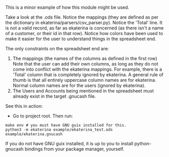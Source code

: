 This is a minor example of how this module might be used.

Take a look at the .ods file. Notice the mappings (they are defined as per the
dictionary in ekaterina/parsers/csv_parser.py). Notice the 'Total' line. It is
not a valid record, as far as ekaterina is concerned (as there isn't a name of
a customer, or their id in that row). Notice how colors have been used to make
it easier for the user to understand things in the spreadsheet end.

The only constraints on the spreadsheet end are:
1. The mappings (the names of the columns as defined in the first row)
Note that the user can add their own columns, as long as they do not come into
conflict with the ekaterina mappings. For example, there is a 'Total' column
that is completely ignored by ekaterina. A general rule of thumb is that all
entirely uppercase column names are for ekaterina. Normal column names are for
the users (ignored by ekaterina).
2. The Users and Accounts being mentioned in the spreadsheet must already exist
in the target .gnucash file.

See this in action:
* Go to project root. Then run:
```
make env # you must have GNU guix installed for this.
python3 -m ekaterina example/ekaterina_test.ods example/ekaterina.gnucash
```
If you do not have GNU guix installed, it is up to you to install python-gnucash
bindings from your package manager, yourself.